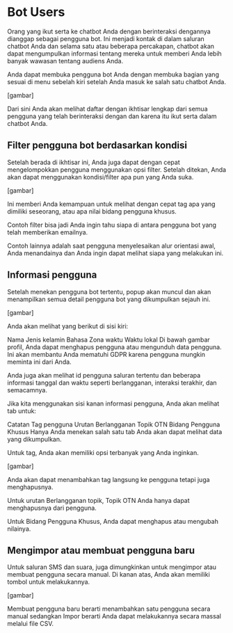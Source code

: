 # Bot Users

Orang yang ikut serta ke chatbot Anda dengan berinteraksi dengannya dianggap sebagai pengguna bot. Ini menjadi kontak di dalam saluran chatbot Anda dan selama satu atau beberapa percakapan, chatbot akan dapat mengumpulkan informasi tentang mereka untuk memberi Anda lebih banyak wawasan tentang audiens Anda.

Anda dapat membuka pengguna bot Anda dengan membuka bagian yang sesuai di menu sebelah kiri setelah Anda masuk ke salah satu chatbot Anda.

[gambar]

Dari sini Anda akan melihat daftar dengan ikhtisar lengkap dari semua pengguna yang telah berinteraksi dengan dan karena itu ikut serta dalam chatbot Anda.

## Filter pengguna bot berdasarkan kondisi
Setelah berada di ikhtisar ini, Anda juga dapat dengan cepat mengelompokkan pengguna menggunakan opsi filter. Setelah ditekan, Anda akan dapat menggunakan kondisi/filter apa pun yang Anda suka.

[gambar]

Ini memberi Anda kemampuan untuk melihat dengan cepat tag apa yang dimiliki seseorang, atau apa nilai bidang pengguna khusus.

Contoh filter bisa jadi Anda ingin tahu siapa di antara pengguna bot yang telah memberikan emailnya.

Contoh lainnya adalah saat pengguna menyelesaikan alur orientasi awal, Anda menandainya dan Anda ingin dapat melihat siapa yang melakukan ini.

## Informasi pengguna
Setelah menekan pengguna bot tertentu, popup akan muncul dan akan menampilkan semua detail pengguna bot yang dikumpulkan sejauh ini.

[gambar]

Anda akan melihat yang berikut di sisi kiri:

Nama
Jenis kelamin
Bahasa
Zona waktu
Waktu lokal
Di bawah gambar profil, Anda dapat menghapus pengguna atau mengunduh data pengguna. Ini akan membantu Anda mematuhi GDPR karena pengguna mungkin meminta ini dari Anda.

Anda juga akan melihat id pengguna saluran tertentu dan beberapa informasi tanggal dan waktu seperti berlangganan, interaksi terakhir, dan semacamnya.

Jika kita menggunakan sisi kanan informasi pengguna, Anda akan melihat tab untuk:

Catatan
Tag pengguna
Urutan Berlangganan
Topik OTN
Bidang Pengguna Khusus
Hanya Anda menekan salah satu tab Anda akan dapat melihat data yang dikumpulkan.

Untuk tag, Anda akan memiliki opsi terbanyak yang Anda inginkan.

[gambar]

Anda akan dapat menambahkan tag langsung ke pengguna tetapi juga menghapusnya.

Untuk urutan Berlangganan topik, Topik OTN Anda hanya dapat menghapusnya dari pengguna.

Untuk Bidang Pengguna Khusus, Anda dapat menghapus atau mengubah nilainya.

## Mengimpor atau membuat pengguna baru
Untuk saluran SMS dan suara, juga dimungkinkan untuk mengimpor atau membuat pengguna secara manual. Di kanan atas, Anda akan memiliki tombol untuk melakukannya.

[gambar]

Membuat pengguna baru berarti menambahkan satu pengguna secara manual sedangkan Impor berarti Anda dapat melakukannya secara massal melalui file CSV.
